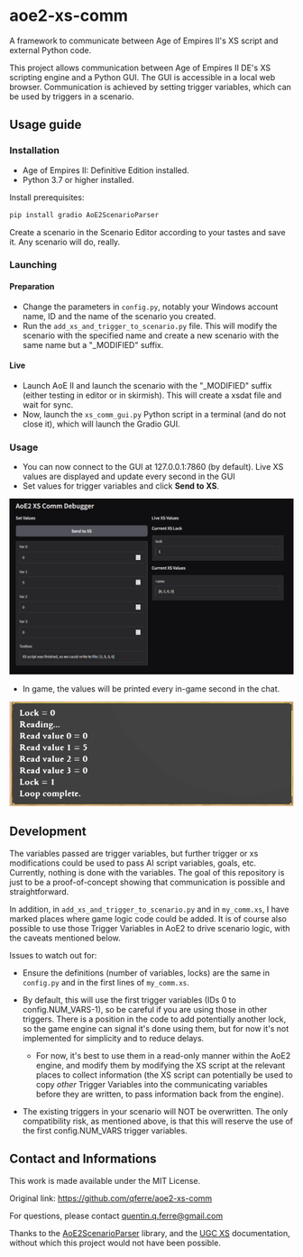 # aoe2-xs-comm
A framework to communicate between Age of Empires II's XS script and external Python code.

This project allows communication between Age of Empires II DE's XS scripting engine and a Python GUI. The GUI is accessible in a local web browser. Communication is achieved by setting trigger variables, which can be used by triggers in a scenario.


## Usage guide


### Installation

- Age of Empires II: Definitive Edition installed.
- Python 3.7 or higher installed.

Install prerequisites:

```bash
pip install gradio AoE2ScenarioParser
```

Create a scenario in the Scenario Editor according to your tastes and save it. Any scenario will do, really.


### Launching

#### Preparation
- Change the parameters in `config.py`, notably your Windows account name, ID and the name of the scenario you created.
- Run the `add_xs_and_trigger_to_scenario.py` file. This will modify the scenario with the specified name and create a new scenario with the same name but a "_MODIFIED" suffix.

#### Live
- Launch AoE II and launch the scenario with the "_MODIFIED" suffix (either testing in editor or in skirmish). This will create a xsdat file and wait for sync.
- Now, launch the `xs_comm_gui.py` Python script in a terminal (and do not close it), which will launch the Gradio GUI.


### Usage

- You can now connect to the GUI at 127.0.0.1:7860 (by default). Live XS values are displayed and update every second in the GUI
- Set values for trigger variables and click **Send to XS**. 

![image](./img/gradio.png)

- In game, the values will be printed every in-game second in the chat.

![image](./img/log.png)

## Development

The variables passed are trigger variables, but further trigger or xs modifications could be used to pass AI script variables, goals, etc. Currently, nothing is done with the variables. The goal of this repository is just to be a proof-of-concept showing that communication is possible and straightforward.

In addition, in `add_xs_and_trigger_to_scenario.py` and in `my_comm.xs`, I have marked places where game logic code could be added. It is of course also possible to use those Trigger Variables in AoE2 to drive scenario logic, with the caveats mentioned below.

Issues to watch out for:

- Ensure the definitions (number of variables, locks) are the same in `config.py` and in the first lines of `my_comm.xs`.

- By default, this will use the first trigger variables (IDs 0 to config.NUM_VARS-1), so be careful if you are using those in other triggers. There is a position in the code to add potentially another lock, so the game engine can signal it's done using them, but for now it's not implemented for simplicity and to reduce delays.
  - For now, it's best to use them in a read-only manner within the AoE2 engine, and modify them by modifying the XS script at the relevant places to collect information (the XS script can potentially be used to copy *other* Trigger Variables into the communicating variables before they are written, to pass information back from the engine).

- The existing triggers in your scenario will NOT be overwritten. The only compatibility risk, as mentioned above, is that this will reserve the use of the first config.NUM_VARS trigger variables.


## Contact and Informations

This work is made available under the MIT License.

Original link: https://github.com/qferre/aoe2-xs-comm

For questions, please contact <quentin.q.ferre@gmail.com>

Thanks to the [AoE2ScenarioParser](https://ksneijders.github.io/AoE2ScenarioParser/getting_started/) library, and the [UGC XS](https://ugc.aoe2.rocks/general/xs/programmer/) documentation, without which this project would not have been possible.